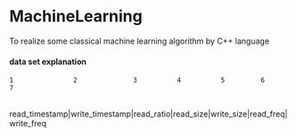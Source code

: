 # MachineLearning

To realize some classical machine learning algorithm by C++ language

#### data set explanation

    1               2              3          4          5         6          7    
<br>
read_timestamp|write_timestamp|read_ratio|read_size|write_size|read_freq|write_freq
